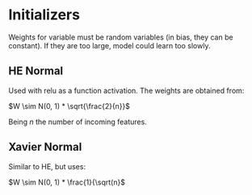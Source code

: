 # Initializers

Weights for variable must be random variables (in bias, they can be constant).
If they are too large, model could learn too slowly.


## HE Normal

Used with relu as a function activation.
The weights are obtained from:

$W \sim N(0, 1) * \sqrt{\frac{2}{n}}$

Being $n$ the number of incoming features.

## Xavier Normal

Similar to HE, but uses:

$W \sim N(0, 1) * \frac{1}{\sqrt(n}$



